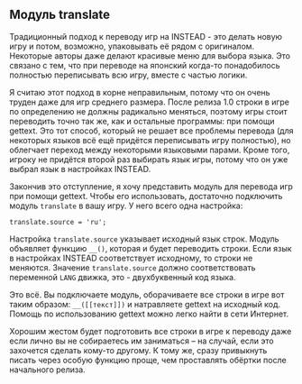 ## Модуль translate

Традиционный подход к переводу игр на INSTEAD - это делать новую игру и потом, возможно, упаковывать её рядом с оригиналом. Некоторые авторы даже делают красивые меню для выбора языка. Это связано с тем, что при переводе на японский когда-то понадобилось полностью переписывать всю игру, вместе с частью логики.

Я считаю этот подход в корне неправильным, потому что он очень труден даже для игр среднего размера. После
релиза 1.0 строки в игре по определению не должны радикально меняться, поэтому игры стоит переводить точно так же, как и остальные программы: при помощи gettext. Это тот способ, который не решает все проблемы перевода (для некоторых языков всё ещё придётся переписывать игру полностью), но облегчает переход между некоторыми языковыми парами. Кроме того, игроку не придётся второй раз выбирать язык игры, потому что он уже выбрал язык в настройках INSTEAD.

Закончив это отступление, я хочу представить модуль для перевода игр при помощи gettext. Чтобы его использовать, достаточно подключить модуль `translate` в вашу игру. У него всего одна настройка:

    translate.source = 'ru';

Настройка `translate.source` указывает исходный язык строк. Модуль объявляет функцию `__()`, которая и будет переводить строки. Если язык в настройках INSTEAD соответствует исходному, то строки не меняются. Значение `translate.source` должно соответствовать переменной `LANG` движка, это - двухбуквенный код языка.

Это всё. Вы подключаете модуль, оборачиваете все строки в игре вот таким образом: `__([[текст]])` и натравляете gettext на исходный код. Помощь по использованию gettext можно легко найти в сети Интернет.

Хорошим жестом будет подготовить все строки в игре к переводу даже если лично вы не собираетесь им заниматься – на случай, если это захочется сделать кому-то другому. К тому же, сразу привыкнуть писать через особую функцию проще, чем проставлять обёртки после начального релиза.
